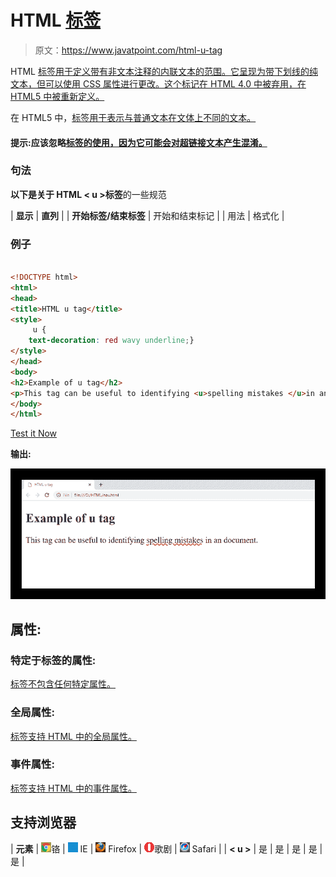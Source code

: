 # HTML <u>标签</u>

> 原文：<https://www.javatpoint.com/html-u-tag>

HTML <u>标签用于定义带有非文本注释的内联文本的范围。它呈现为带下划线的纯文本，但可以使用 CSS 属性进行更改。这个标记在 HTML 4.0 中被弃用，在 HTML5 中被重新定义。</u>

在 HTML5 中，<u>标签用于表示与普通文本在文体上不同的文本。</u>

#### 提示:应该忽略<u>标签的使用，因为它可能会对超链接文本产生混淆。</u>

### 句法

**以下是关于 HTML < u >标签**的一些规范

| **显示** | **直列** |
| **开始标签/结束标签** | 开始和结束标记 |
| 用法 | 格式化 |

### 例子

```html

<!DOCTYPE html>
<html>
<head>
<title>HTML u tag</title>
<style>
     u {
    text-decoration: red wavy underline;}
</style>
</head>
<body>
<h2>Example of u tag</h2>
<p>This tag can be useful to identifying <u>spelling mistakes </u>in an document.</p>
</body>
</html>

```

[Test it Now](https://www.javatpoint.com/oprweb/test.jsp?filename=htmlutag)

**输出:**

![HTML u tag](img/2e2657a83acabc05c625447f01160c40.png)

## 属性:

### 特定于标签的属性:

<u>标签不包含任何特定属性。</u>

### 全局属性:

<u>标签支持 HTML 中的全局属性。</u>

### 事件属性:

<u>标签支持 HTML 中的事件属性。</u>

## 支持浏览器

| **元素** | ![chrome browser](img/4fbdc93dc2016c5049ed108e7318df19.png)铬 | ![ie browser](img/83dd23df1fe8373fd5bf054b2c1dd88b.png) IE | ![firefox browser](img/4f001fff393888a8a807ed29b28145d1.png) Firefox | ![opera browser](img/6cad4a592cc69a052056a0577b4aac65.png)歌剧 | ![safari browser](img/a0f6a9711a92203c5dc5c127fe9c9fca.png) Safari |
| **< u >** | 是 | 是 | 是 | 是 | 是 |